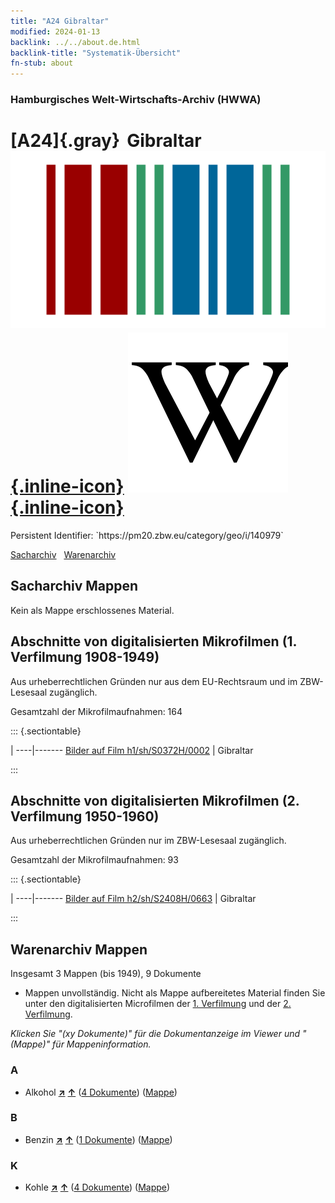 ```yaml
---
title: "A24 Gibraltar"
modified: 2024-01-13
backlink: ../../about.de.html
backlink-title: "Systematik-Übersicht"
fn-stub: about
---
```


### Hamburgisches Welt-Wirtschafts-Archiv (HWWA)

# [A24]{.gray}&#8201; Gibraltar &#160; [![Wikidata](/images/Wikidata-logo.svg "Wikidata"){.inline-icon}](http://www.wikidata.org/entity/Q1410) [![Wikipedia](/images/Wikipedia-W.svg "Wikipedia"){.inline-icon}](https://de.wikipedia.org/wiki/Gibraltar)

<div class="hint">Persistent Identifier: `https://pm20.zbw.eu/category/geo/i/140979`</div>




[Sacharchiv](#sacharchiv-mappen) &#160; [Warenarchiv](#warenarchiv-mappen)





## Sacharchiv Mappen








Kein als Mappe erschlossenes Material.



<a id="filmsections" />

## Abschnitte von digitalisierten Mikrofilmen (1. Verfilmung 1908-1949)

<p>Aus urheberrechtlichen Gründen nur aus dem EU-Rechtsraum und im ZBW-Lesesaal zugänglich.</p>


<p>Gesamtzahl der Mikrofilmaufnahmen: 164</p>





::: {.sectiontable}

 | 
----|-------
<a class="btn" href="https://pm20.zbw.eu/film/h1/sh/S0372H/0002" rel="nofollow">Bilder auf Film h1/sh/S0372H/0002</a> | Gibraltar


:::




## Abschnitte von digitalisierten Mikrofilmen (2. Verfilmung 1950-1960)

<p>Aus urheberrechtlichen Gründen nur im ZBW-Lesesaal zugänglich.</p>


<p>Gesamtzahl der Mikrofilmaufnahmen: 93</p>





::: {.sectiontable}

 | 
----|-------
<a class="btn" href="https://pm20.zbw.eu/film/h2/sh/S2408H/0663" rel="nofollow">Bilder auf Film h2/sh/S2408H/0663</a> | Gibraltar


:::














## Warenarchiv Mappen










Insgesamt 3 Mappen (bis 1949), 9 Dokumente
- Mappen unvollständig.  Nicht als Mappe aufbereitetes Material finden Sie
unter den digitalisierten Microfilmen der [1. Verfilmung](/film/h1_wa.de.html)
und der [2. Verfilmung](/film/h2_wa.de.html).

_Klicken Sie "(xy Dokumente)" für die Dokumentanzeige im Viewer und "(Mappe)" für Mappeninformation._




### A

- Alkohol [**&nearr;**](../../../ware/i/141966/about.de.html "Alkohol (XXX in der ganzen Welt)") [**&uarr;**](../../../ware/about.de.html#PID20.02-Sp "Warensystematik") (<a href="https://pm20.zbw.eu/iiifview/folder/wa/141966,140979" title="über: Alkohol : Gibraltar" target="_blank">4 Dokumente</a>) ([Mappe](../../../../folder/wa/1419xx/141966/1409xx/140979/about.de.html))

### B

- Benzin [**&nearr;**](../../../ware/i/142108/about.de.html "Benzin (XXX in der ganzen Welt)") [**&uarr;**](../../../ware/about.de.html#PID13.02-Ks02 "Warensystematik") (<a href="https://pm20.zbw.eu/iiifview/folder/wa/142108,140979" title="über: Benzin : Gibraltar" target="_blank">1 Dokumente</a>) ([Mappe](../../../../folder/wa/1421xx/142108/1409xx/140979/about.de.html))

### K

- Kohle [**&nearr;**](../../../ware/i/143120/about.de.html "Kohle (XXX in der ganzen Welt)") [**&uarr;**](../../../ware/about.de.html#PRB02.01 "Warensystematik") (<a href="https://pm20.zbw.eu/iiifview/folder/wa/143120,140979" title="über: Kohle : Gibraltar" target="_blank">4 Dokumente</a>) ([Mappe](../../../../folder/wa/1431xx/143120/1409xx/140979/about.de.html))




